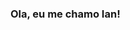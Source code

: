 ### Ola, eu me chamo Ian!
<!--

- 🌱 I’m currently learning SQL 
- 👯 I’m looking to collaborate on help with SQL Doubts

